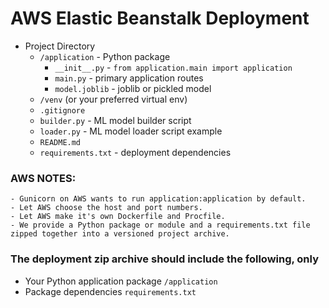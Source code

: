 # AWS Elastic Beanstalk Deployment


- Project Directory
    - `/application` - Python package
        - `__init__.py` - `from application.main import application`
        - `main.py` - primary application routes
        - `model.joblib` - joblib or pickled model
    - `/venv` (or your preferred virtual env)
    - `.gitignore`
    - `builder.py` - ML model builder script
    - `loader.py` - ML model loader script example
    - `README.md`
    - `requirements.txt` - deployment dependencies


### AWS NOTES:
    - Gunicorn on AWS wants to run application:application by default.
    - Let AWS choose the host and port numbers.
    - Let AWS make it's own Dockerfile and Procfile.
    - We provide a Python package or module and a requirements.txt file zipped together into a versioned project archive.


### The deployment zip archive should include the following, only
- Your Python application package `/application`
- Package dependencies `requirements.txt`

